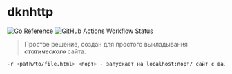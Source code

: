 # dknhttp
[![Go Reference](https://pkg.go.dev/badge/github.com/dttric/dknhttp.svg)](https://pkg.go.dev/github.com/dttric/dknhttp) ![GitHub Actions Workflow Status](https://img.shields.io/github/actions/workflow/status/dttric/dknhttp/.github/workflows/go.yml?branch=main&event=push&logo=github&label=build)


> Простое решение, создан для простого выкладывания ***статического*** сайта.

```bash
-r <path/to/file.html> <порт> - запускает на localhost:порт/ сайт с вашим html
```
